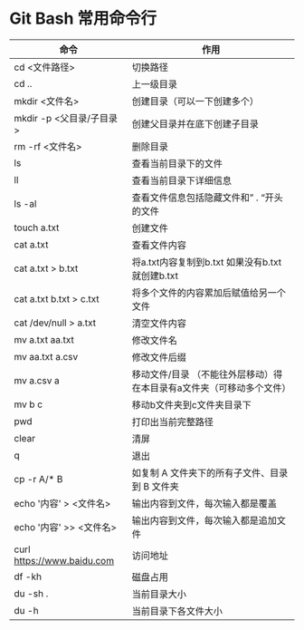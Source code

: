 # Git Bash 常用命令行

| 命令                       | 作用                                                         |
| -------------------------- | ------------------------------------------------------------ |
| cd <文件路径>              | 切换路径                                                     |
| cd ..                      | 上一级目录                                                   |
| mkdir <文件名>             | 创建目录（可以一下创建多个）                                 |
| mkdir -p <父目录/子目录>   | 创建父目录并在底下创建子目录                                 |
| rm -rf <文件名>            | 删除目录                                                     |
| ls                         | 查看当前目录下的文件                                         |
| ll                         | 查看当前目录下详细信息                                       |
| ls -al                     | 查看文件信息包括隐藏文件和” . “开头的文件                    |
| touch a.txt                | 创建文件                                                     |
| cat a.txt                  | 查看文件内容                                                 |
| cat a.txt > b.txt          | 将a.txt内容复制到b.txt 如果没有b.txt就创建b.txt              |
| cat a.txt b.txt > c.txt    | 将多个文件的内容累加后赋值给另一个文件                       |
| cat /dev/null > a.txt      | 清空文件内容                                                 |
| mv a.txt aa.txt            | 修改文件名                                                   |
| mv aa.txt a.csv            | 修改文件后缀                                                 |
| mv a.csv a                 | 移动文件/目录 （不能往外层移动）得在本目录有a文件夹（可移动多个文件） |
| mv b c                     | 移动b文件夹到c文件夹目录下                                   |
| pwd                        | 打印出当前完整路径                                           |
| clear                      | 清屏                                                         |
| q                          | 退出                                                         |
| cp -r A/\* B               | 如复制 A 文件夹下的所有子文件、目录到 B 文件夹               |
| echo '内容' > <文件名>     | 输出内容到文件，每次输入都是覆盖                             |
| echo '内容' >> <文件名>    | 输出内容到文件，每次输入都是追加文件                         |
| curl https://www.baidu.com | 访问地址                                                     |
| df -kh                     | 磁盘占用                                                     |
| du -sh .                   | 当前目录大小                                                 |
| du -h                      | 当前目录下各文件大小                                         |

